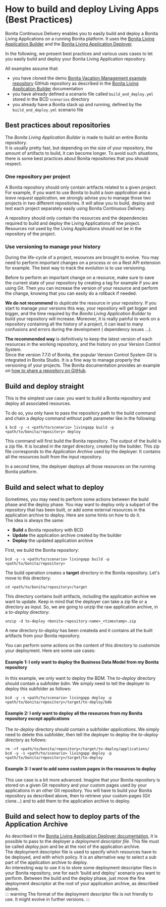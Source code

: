 # How to build and deploy Living Apps (Best Practices)

Bonita Continuous Delivery enables you to easily build and deploy a Bonita Living Applications on a running Bonita platform.
It uses the [Bonita Living Application Builder](livingapp_build.md) and the [Bonita Living Application Deployer](livingapp_deploy.md).

In the following, we present best practices and various uses cases to let you easily build and deploy your Bonita Living Application repository.

All examples assume that:
  * you have cloned the demo [Bonita Vacation Management example repository](https://github.com/bonitasoft/bonita-vacation-management-example)
GitHub repository as described in the [Bonita Living Application Builder](livingapp_build.md) documentation
  * you have already defined a scenario file called `build_and_deploy.yml` stored in the BCD `scenarios` directory
  * you already have a Bonita stack up and running, defined by the `build_and_deploy.yml` scenario file


## Best practices about repositories

The _Bonita Living Application Builder_ is made to build an entire Bonita repository.  
It is usually pretty fast, but depending on the size of your repository, the amount of artifacts to build, it can become longer. To avoid such situations, there is some best practices about Bonita repositories that you should respect.

### One repository per project

A Bonita repository should only contain artifacts related to a given project.
For example, if you want to use Bonita to build a _loan application_ and a _leave request application_, we strongly advise you to manage those two projects in two different repositories. It will allow you to build, deploy and test each project separately easily using Bonita Continuous Delivery.  

A repository should only contain the resources and the dependencies required to build and deploy the Living Applications of the project. Resources not used by the Living Applications should not be in the repository of the project.

### Use versioning to manage your history

During the life-cycle of a project, resources are brought to evolve. You may need to perform important changes on a process or on a Rest API extension for example. The best way to track the evolution is to use versioning.  

Before to perform an important change on a resource, make sure to save the current state of your repository by creating a tag for example if you are using Git. Then you can increase the version of your resource and perform the change, knowing that you can easily do a rollback if needed.  

**We do not recommend** to _duplicate_ the resource in your repository. If you start to manage your versions this way, your repository will get bigger and bigger, and the time required by the _Bonita Living Application Builder_ to build your repository will increase. Moreover, it is really painful to work on a repository containing all the history of a project, it can lead to many confusions and errors during the development ( dependency issues ...).  

**The recommended way** is definitively to keep the latest version of each resources in the working repository, and the history on your Version Control System.  
Since the version 7.7.0 of Bonita, the popular Version Control System _Git_ is integrated in Bonita Studio. It is a fine way to manage properly the versioning of your projects. The Bonita documentation provides an example on [how to share a repository on GitHub](https://documentation.bonitasoft.com/bonita/${bonitaDocVersion}/share-a-repository-on-github).


## Build and deploy straight

This is the simplest use case: you want to build a Bonita repository and deploy all associated resources.

To do so, you only have to pass the repository path to the build command and chain a deploy command without path parameter
like in the following:
```
$ bcd -y -s <path/to/scenario> livingapp build -p <path/to/bonita/repository> deploy
```

This command will first build the Bonita repository. The output of the build is a zip file. It is located in the _target_ directory, created by the builder. This zip file corresponds to the _Application Archive_ used by the deployer. It contains all the resources built from the input repository.  

In a second time, the deployer deploys all those resources on the running Bonita platform. 

## Build and select what to deploy

Sometimes, you may need to perform some actions between the build phase and the deploy phase. You may want to deploy only a subpart of the repository that has been built, or add some external resources in the application archive to deploy. Here are some hints on how to do it.  
The idea is always the same:

 - **Build** a Bonita repository with BCD
 - **Update** the application archive created by the builder
 - **Deploy** the updated application archive

First, we build the Bonita repository:
```
bcd -y -s <path/to/scenario> livingapp build -p <path/to/bonita/repository>
```
The build operation creates a **target** directory in the Bonita repository. Let's move to this directory:
```
cd <path/to/bonita/repository>/target
```
This directory contains built artifacts, including the application archive we want to update. Keep in mind that the deployer can take a zip file or a directory as input. So, we are going to unzip the raw application archive, in a _to-deploy_ directory:
```
unzip -d to-deploy <bonita-repository-name>_<timestamp>.zip
```
A new directory _to-deploy_ has been createda and it contains all the built artifacts from your Bonita repository.  

You can perform some actions on the content of this directory to customize your deployment. Here are some use cases:

#### Example 1: I only want to deploy the Business Data Model from my Bonita repository

In this example, we only want to deploy the BDM. The _to-deploy_ directory should contain a subfolder _bdm_. We simply need to tell the deployer to deploy this subfolder as follows:
```
bcd -y -s <path/to/scenario> livingapp deploy -p <path/to/bonita/repository>/target/to-deploy/bdm
```

#### Example 2: I only want to deploy all the resources from my Bonita repository except applications

The _to-deploy_ directory should contain a subfolder _applications_. We simply need to delete this subfolder, then tell the deployer to deploy the _to-deploy_ directory as follows:
```
rm -rf <path/to/bonita/repository>/target/to-deploy/applications/
bcd -y -s <path/to/scenario> livingapp deploy -p <path/to/bonita/repository>/target/to-deploy
```

#### Example 3: I want to add some custom pages in the resources to deploy

This use case is a bit more advanced. Imagine that your Bonita repository is stored on a given Git repository and your custom pages used by your applications in an other Git repository. You will have to build your Bonita repository as described above, then to retrieve your custom pages (Git clone...) and to add them to the application archive to deploy. 


## Build and select how to deploy parts of the Application Archive

As described in the [Bonita Living Application Deployer documentation](livingapp_deploy.md), it is possible to pass to the deployer a _deployment descriptor file_. This file must be called _deploy.json_ and be at the root of the application archive.  
The deployment descriptor file is used to specify which resources have to be deployed, and with which policy. It is an alternative way to select a sub part of the application archive to deploy.  
An interesting way to use it is to store some deployment descriptor files in your Bonita repository, one for each 'build and deploy' scenario you want to perform. Between the build and the deploy  phase, just move the fine deployment descriptor at the root of your application archive, as described above.  
::: warning
The format of the deployment descriptor file is not friendly to use. It might evolve in further versions.
:::